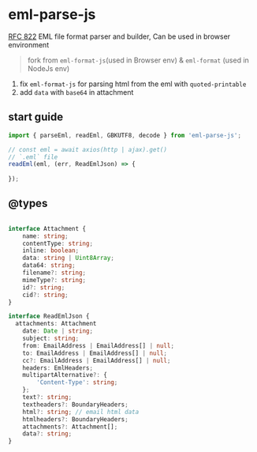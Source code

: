 # eml-parse-js
[RFC 822](https://www.w3.org/Protocols/rfc822/) EML file format parser and builder, Can be used in browser environment

> fork from `eml-format-js`(used in Browser env) & `eml-format` (used in NodeJs env)
1. fix `eml-format-js` for parsing html from the eml with `quoted-printable`
2. add `data` with `base64` in attachment

## start guide

```javascript
import { parseEml, readEml, GBKUTF8, decode } from 'eml-parse-js';

// const eml = await axios(http | ajax).get()
// `.eml` file 
readEml(eml, (err, ReadEmlJson) => {
  
});
```

## @types

```typescript

interface Attachment {
	name: string;
	contentType: string;
	inline: boolean;
	data: string | Uint8Array;
	data64: string;
	filename?: string;
	mimeType?: string;
	id?: string;
	cid?: string;
}

interface ReadEmlJson {
  attachments: Attachment
	date: Date | string;
	subject: string;
	from: EmailAddress | EmailAddress[] | null;
	to: EmailAddress | EmailAddress[] | null;
	cc?: EmailAddress | EmailAddress[] | null;
	headers: EmlHeaders;
	multipartAlternative?: {
		'Content-Type': string;
	};
	text?: string;
	textheaders?: BoundaryHeaders;
	html?: string; // email html data
	htmlheaders?: BoundaryHeaders;
	attachments?: Attachment[];
	data?: string;
}
```
